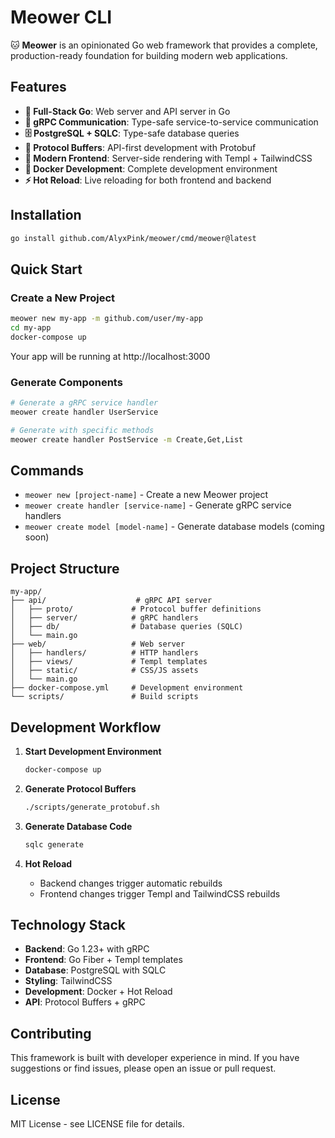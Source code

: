 # Meower CLI

🐱 **Meower** is an opinionated Go web framework that provides a complete, production-ready foundation for building modern web applications.

## Features

- **🚀 Full-Stack Go**: Web server and API server in Go
- **🔗 gRPC Communication**: Type-safe service-to-service communication
- **🗄️ PostgreSQL + SQLC**: Type-safe database queries
- **📡 Protocol Buffers**: API-first development with Protobuf
- **🎨 Modern Frontend**: Server-side rendering with Templ + TailwindCSS
- **🐳 Docker Development**: Complete development environment
- **⚡ Hot Reload**: Live reloading for both frontend and backend

## Installation

```bash
go install github.com/AlyxPink/meower/cmd/meower@latest
```

## Quick Start

### Create a New Project

```bash
meower new my-app -m github.com/user/my-app
cd my-app
docker-compose up
```

Your app will be running at http://localhost:3000

### Generate Components

```bash
# Generate a gRPC service handler
meower create handler UserService

# Generate with specific methods
meower create handler PostService -m Create,Get,List
```

## Commands

- `meower new [project-name]` - Create a new Meower project
- `meower create handler [service-name]` - Generate gRPC service handlers
- `meower create model [model-name]` - Generate database models (coming soon)

## Project Structure

```
my-app/
├── api/                    # gRPC API server
│   ├── proto/             # Protocol buffer definitions
│   ├── server/            # gRPC handlers
│   ├── db/                # Database queries (SQLC)
│   └── main.go
├── web/                   # Web server
│   ├── handlers/          # HTTP handlers
│   ├── views/             # Templ templates
│   ├── static/            # CSS/JS assets
│   └── main.go
├── docker-compose.yml     # Development environment
└── scripts/               # Build scripts
```

## Development Workflow

1. **Start Development Environment**
   ```bash
   docker-compose up
   ```

2. **Generate Protocol Buffers**
   ```bash
   ./scripts/generate_protobuf.sh
   ```

3. **Generate Database Code**
   ```bash
   sqlc generate
   ```

4. **Hot Reload**
   - Backend changes trigger automatic rebuilds
   - Frontend changes trigger Templ and TailwindCSS rebuilds

## Technology Stack

- **Backend**: Go 1.23+ with gRPC
- **Frontend**: Go Fiber + Templ templates
- **Database**: PostgreSQL with SQLC
- **Styling**: TailwindCSS
- **Development**: Docker + Hot Reload
- **API**: Protocol Buffers + gRPC

## Contributing

This framework is built with developer experience in mind. If you have suggestions or find issues, please open an issue or pull request.

## License

MIT License - see LICENSE file for details.